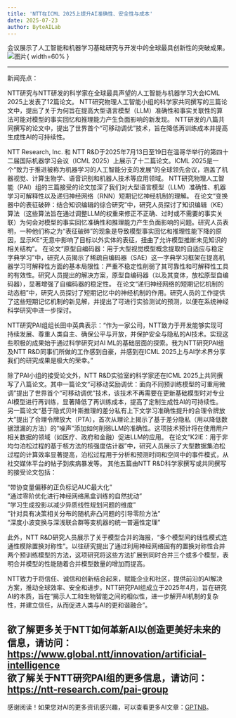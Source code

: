 ```yaml
---
title: 'NTT在ICML 2025上提升AI准确性、安全性与成本'
date: 2025-07-23
author: ByteAILab
---
```


会议展示了人工智能和机器学习基础研究与开发中的全球最具创新性的突破成果。![图片](https://ai-techpark.com/wp-content/uploads/NTT-Advan.jpg){ width=60% }

---

新闻亮点：

NTT研究与NTT研发的科学家在全球最具声望的人工智能与机器学习大会ICML 2025上发表了12篇论文。
NTT研究物理人工智能小组的科学家共同撰写的三篇论文中，提出了关于为何旨在提高大型语言模型（LLM）准确性和事实关联性的算法可能对模型的事实回忆和推理能力产生负面影响的新发现。
NTT研发的八篇共同撰写的论文中，提出了世界首个“可移动调优”技术，旨在降低再训练成本并提高生成性AI的可持续性。

NTT Research, Inc. 和 NTT R&D于2025年7月13日至19日在温哥华举行的第四十二届国际机器学习会议（ICML 2025）上展示了十二篇论文。ICML 2025是一个“致力于推进被称为机器学习的人工智能分支的发展”的全球领先会议，涵盖了机器视觉、计算生物学、语音识别和机器人技术等应用领域。
NTT研究物理人工智能（PAI）组的三篇接受的论文加深了我们对大型语言模型（LLM）准确性、机器学习可解释性以及递归神经网络（RNN）短期记忆神经机制的理解。
在论文“变换器中的表征破碎：结合知识编辑的综合研究”中，研究人员探讨了知识编辑（KE）算法（这些算法旨在通过调整LLM的权重来修正不正确、过时或不需要的事实关联）为何会对模型的事实回忆准确性和推理能力产生负面影响的问题。研究人员表明，一种他们称之为“表征破碎”的现象是导致模型事实回忆和推理性能下降的原因，显示KE“无意中影响了目标以外实体的表征，扭曲了允许模型推断未见知识的相关结构”。
在论文“原型自编码器：用于大型视觉模型概念提取的自适应与稳定字典学习”中，研究人员揭示了稀疏自编码器（SAE）这一字典学习框架在提高机器学习可解释性方面的基本局限性：严重不稳定性削弱了其可靠性和可解释性工具的有效性。研究人员提出的解决方案，原型自编码器（以及其变体，放松原型自编码器），显著增强了自编码器的稳定性。
在论文“递归神经网络的短期记忆机制的动态相”中，研究人员探讨了短期记忆中的神经机制的作用。研究人员的工作提供了这些短期记忆机制的新见解，并提出了可进行实验测试的预测，以便在系统神经科学研究中进一步探讨。

NTT研究PAI组组长田中英典表示：“作为一家公司，NTT致力于开发能够实现可持续发展、尊重人类自主、确保公平与开放，并保护安全与隐私的AI技术。实现这些积极的成果始于通过科学研究对AI ML的基础层面的探索。我为NTT研究PAI组及NTT R&D同事们所做的工作感到自豪，并感到在ICML 2025上与AI学术界分享我们的研究成果是极大的荣幸。”

除了PAI小组的接受论文外，NTT R&D实验室的科学家还在ICML 2025上共同撰写了八篇论文。其中一篇论文“可移动奖励调优：面向不同预训练模型的可重用微调”提出了世界首个“可移动调优”技术，该技术不再需要在更新基础模型时对专业AI模型进行再训练，显著降低了再训练成本，提高了定制生成性AI的可持续性。
另一篇论文“基于隐式贝叶斯推理的差分私有上下文学习准确性提升的合理令牌放大”提出了合理令牌放大（PTA），首次从理论上揭示了基于差分隐私（用以降低数据泄漏的方法）的“噪声”添加如何削弱LLM的准确性。这项技术预计将在使用用户相关数据的领域（如医疗、政府和金融）促进LLM的应用。
在论文“K2IE：用于非均匀泊松过程的基于核方法的核强度估计器”中，研究人员展示了大型数据集泊松过程的计算效率显著提高，泊松过程用于分析和预测时间和空间中的事件模式，从社交媒体平台的帖子到疾病暴发等。
其他五篇由NTT R&D科学家撰写或共同撰写的接受论文包括：

“带协变量偏移的正负标记AUC最大化”  
“通过零阶优化进行神经网络黑盒训练的自然扰动”  
“学习生成投影以减少异质线性规划问题的维度”  
“针对具有决策相关分布的随机非凸问题的引导零阶方法”  
“深度小波变换与深浅联合群等变机器的统一普遍性定理”  

此外，NTT R&D研究人员展示了关于模型合并的海报，“多个模型间的线性模式连通性模除置换对称性”。以往研究提出了通过利用神经网络固有的置换对称性合并两个预训练模型的方法，这项研究将这些方法扩展到同时合并三个或多个模型，表明合并模型的性能随着合并模型数量的增加而提高。

NTT致力于将信任、诚信和创新结合起来，赋能企业和社区，提供前沿的AI解决方案，推动全球效率、安全和进步。NTT研究PAI组成立于2025年4月，旨在研究AI的本质，旨在“揭示人工和生物智能之间的相似性，进一步解开AI机制的复杂性，并建立信任，从而促进人类与AI的更和谐融合”。

欲了解更多关于NTT如何革新AI以创造更美好未来的信息，请访问：https://www.global.ntt/innovation/artificial-intelligence  
欲了解关于NTT研究PAI组的更多信息，请访问：https://ntt-research.com/pai-group
---
感谢阅读！如果您对AI的更多资讯感兴趣，可以查看更多AI文章：[GPTNB](https://gptnb.com)。